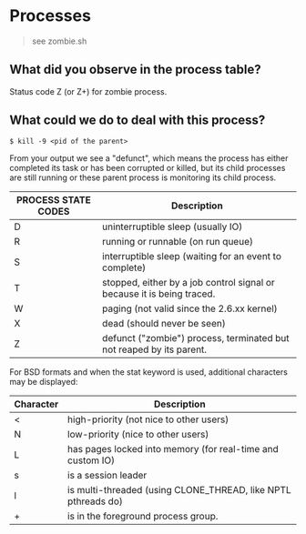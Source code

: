 # Processes

> see zombie.sh

##  What did you observe in the process table?

Status code Z (or Z+) for zombie process.

## What could we do to deal with this process?

`$ kill -9 <pid of the parent>`


From your output we see a "defunct", which means the process has either 
completed its task or has been corrupted or killed, but its child processes 
are still running or these parent process is monitoring its child process.


| PROCESS STATE CODES | Description |
| -- | -- |
| D | uninterruptible sleep (usually IO) |
| R | running or runnable (on run queue) |
| S | interruptible sleep (waiting for an event to complete) |
| T | stopped, either by a job control signal or because it is being traced. |
| W | paging (not valid since the 2.6.xx kernel) |
| X | dead (should never be seen) |
| Z | defunct ("zombie") process, terminated but not reaped by its parent. |

For BSD formats and when the stat keyword is used, additional characters may be displayed:

| Character | Description |
| -- | -- |
| < | high-priority (not nice to other users)
| N | low-priority (nice to other users)
| L | has pages locked into memory (for real-time and custom IO)
| s | is a session leader
| l | is multi-threaded (using CLONE_THREAD, like NPTL pthreads do)
| + | is in the foreground process group.
